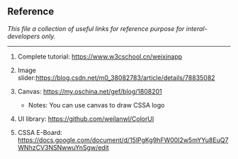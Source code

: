 ## Reference

*This file a collection of useful links for reference purpose for interal-developers only.*

---

1. Complete tutorial: https://www.w3cschool.cn/weixinapp

2. Image slider:https://blog.csdn.net/m0_38082783/article/details/78835082

3. Canvas: https://my.oschina.net/gef/blog/1808201

   - Notes: You can use canvas to draw CSSA logo

4. UI library: https://github.com/weilanwl/ColorUI

5. CSSA E-Board: https://docs.google.com/document/d/15lPgKg9hFW00I2w5mYYu8EuQ7WNhzCV3NSNwwuYnSgw/edit
